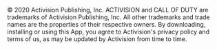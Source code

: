 © 2020 Activision Publishing, Inc. ACTIVISION and CALL OF DUTY are trademarks of Activision Publishing, Inc. All other trademarks and trade names are the properties of their respective owners. By downloading, installing or using this App, you agree to Activision's privacy policy and terms of us, as may be updated by Activision from time to time.
